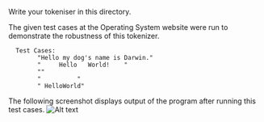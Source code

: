 


Write your tokeniser in this directory.


The given test cases at the Operating System website were run to demonstrate the robustness of this tokenizer.

      Test Cases:
            "Hello my dog's name is Darwin."
            "     Hello   World!    "
            ""
            "          "
            " HelloWorld"
            
The following screenshot displays output of the program after running this test cases.
![Alt text](https://github.com/2017-fall-os/tokenizer-lab-f17-jjpadillamendez/testcases.jpg?raw=true)


